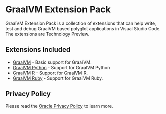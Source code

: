 # GraalVM Extension Pack

GraalVM Extension Pack is a collection of extensions that can help write, test and debug GraalVM based polyglot applications in Visual Studio Code.
The extensions are Technology Preview.

## Extensions Included

* [GraalVM](https://marketplace.visualstudio.com/items?itemName=oracle-labs-graalvm.graalvm) - Basic support for GraalVM.
* [GraalVM Python](https://marketplace.visualstudio.com/items?itemName=oracle-labs-graalvm.graalvm-python) - Support for GraalVM Python
* [GraalVM R](https://marketplace.visualstudio.com/items?itemName=oracle-labs-graalvm.graalvm-r) - Support for GraalVM R.
* [GraalVM Ruby](https://marketplace.visualstudio.com/items?itemName=oracle-labs-graalvm.graalvm-ruby) - Support for GraalVM Ruby.

## Privacy Policy

Please read the [Oracle Privacy Policy](https://www.oracle.com/legal/privacy/privacy-policy.html) to learn more.
